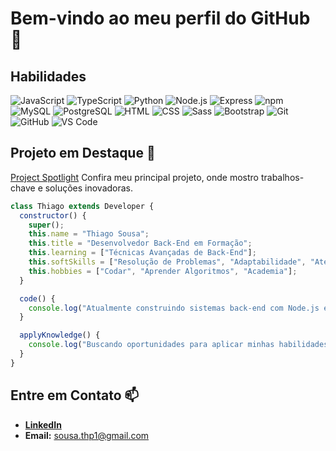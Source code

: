 # Bem-vindo ao meu perfil do GitHub 👋

## Habilidades
![JavaScript](https://img.shields.io/badge/JavaScript-F7DF1C?style=flat-square&logo=javascript&logoColor=white)
![TypeScript](https://img.shields.io/badge/TypeScript-3178C6?style=flat-square&logo=typescript&logoColor=white)
![Python](https://img.shields.io/badge/Python-306998?style=flat-square&logo=python&logoColor=white)
![Node.js](https://img.shields.io/badge/Node.js-339933?style=flat-square&logo=node.js&logoColor=white)
![Express](https://img.shields.io/badge/Express.js-000000?style=flat-square&logo=express&logoColor=white)
![npm](https://img.shields.io/badge/npm-C1203D?style=flat-square&logo=npm&logoColor=white)
![MySQL](https://img.shields.io/badge/MySQL-4479A1?style=flat-square&logo=mysql&logoColor=white)
![PostgreSQL](https://img.shields.io/badge/PostgreSQL-4169E1?style=flat&logo=postgresql&logoColor=white)
![HTML](https://img.shields.io/badge/HTML-E34F26?style=flat-square&logo=html5&logoColor=white)
![CSS](https://img.shields.io/badge/CSS-1572B6?style=flat-square&logo=css3&logoColor=white)
![Sass](https://img.shields.io/badge/Sass-CC6699?style=flat-square&logo=sass&logoColor=white)
![Bootstrap](https://img.shields.io/badge/Bootstrap-563D7C?style=flat-square&logo=bootstrap&logoColor=white)
![Git](https://img.shields.io/badge/Git-F05032?style=flat-square&logo=git&logoColor=white)
![GitHub](https://img.shields.io/badge/GitHub-181717?style=flat-square&logo=github&logoColor=white)
![VS Code](https://img.shields.io/badge/VS%20Code-0078d7?style=flat-square&logo=visual-studio-code&logoColor=white)

## Projeto em Destaque 🌟

[Project Spotlight](https://github.com/tpsousa/project-spotlight) Confira meu principal projeto, onde mostro trabalhos-chave e soluções inovadoras.

```javascript
class Thiago extends Developer {
  constructor() {
    super();
    this.name = "Thiago Sousa";
    this.title = "Desenvolvedor Back-End em Formação";
    this.learning = ["Técnicas Avançadas de Back-End"];
    this.softSkills = ["Resolução de Problemas", "Adaptabilidade", "Atenção aos Detalhes", "Trabalho em Equipe"];
    this.hobbies = ["Codar", "Aprender Algoritmos", "Academia"];
  }

  code() {
    console.log("Atualmente construindo sistemas back-end com Node.js e Express...");
  }

  applyKnowledge() {
    console.log("Buscando oportunidades para aplicar minhas habilidades em projetos reais!");
  }
}
````



## Entre em Contato 📫

- **[LinkedIn](https://linkedin.com/in/thiago-pereira-2227a12b8)**  
- **Email:** [sousa.thp1@gmail.com](mailto:sousa.thp1@gmail.com)

